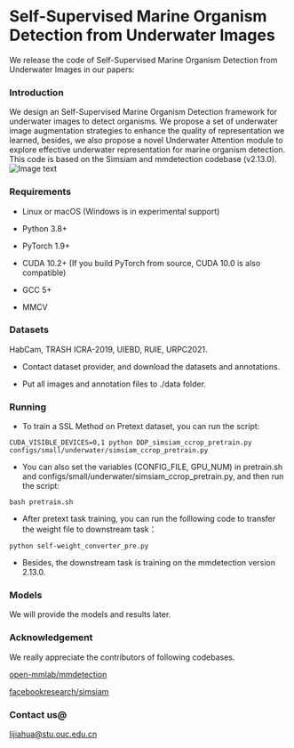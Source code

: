 # Self-Supervised Marine Organism Detection from Underwater Images
We release the code of Self-Supervised Marine Organism Detection from Underwater Images in our papers:
### Introduction
We design an Self-Supervised Marine Organism Detection framework for underwater images to detect organisms. We propose a set of underwater image augmentation strategies to enhance the quality of representation we learned, besides, we also propose a novel Underwater Attention module to explore effective underwater representation for marine organism detection. This code is based on the Simsiam and mmdetection codebase (v2.13.0).
![Image text](https://github.com/lenka844/SSLMarineOrgnismDET/blob/main/fig.png)
### Requirements
+ Linux or macOS (Windows is in experimental support)

- Python 3.8+

- PyTorch 1.9+

- CUDA 10.2+ (If you build PyTorch from source, CUDA 10.0 is also compatible)

- GCC 5+

- MMCV

### Datasets
HabCam, TRASH ICRA-2019, UIEBD, RUIE, URPC2021.
- Contact dataset provider, and download the datasets and annotations.

- Put all images and annotation files to ./data folder.

### Running
- To train a SSL Method on Pretext dataset, you can run the script:
```
CUDA_VISIBLE_DEVICES=0,1 python DDP_simsiam_ccrop_pretrain.py configs/small/underwater/simsiam_ccrop_pretrain.py
```
- You can also set the variables (CONFIG_FILE, GPU_NUM) in pretrain.sh and configs/small/underwater/simsiam_ccrop_pretrain.py, and then run the script:
```
bash pretrain.sh
```
- After pretext task training, you can run the folllowing code to transfer the weight file to downstream task：
```
python self-weight_converter_pre.py
```
- Besides, the downstream task is training on the mmdetection version 2.13.0.
### Models
We will provide the models and results later.
### Acknowledgement
We really appreciate the contributors of following codebases.

[open-mmlab/mmdetection](https://github.com/open-mmlab/mmdetection)

[facebookresearch/simsiam](https://github.com/facebookresearch/simsiam)
### Contact us@
lijiahua@stu.ouc.edu.cn
